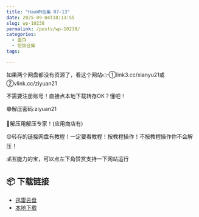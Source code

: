 ```yaml
---
title: "HaoWM合集 07-13"
date: 2025-09-04T18:13:55
slug: wp-10238
permalink: /posts/wp-10238/
categories:
  - 盖📺
  - 恰饭合集
tags:

---
```


如果两个网盘都没有资源了，看这个网站👉①link3.cc/xianyu21或②vlink.cc/ziyuan21

不需要注册账号！直接点本地下载转存OK？懂吧！

🟢解压密码:ziyuan21

🔵解压用解压专家！(应用商店有)

🟡转存的链接网盘有教程！一定要看教程！按教程操作！不按教程操作你不会解压！

💰🈶能力的宝，可以点左下角赞赏支持一下网站运行

## 📦 下载链接
- [迅雷云盘](https://blziyuan21.com/pay-download/10238?key=9836e93191&down_id=0)
- [本地下载](https://blziyuan21.com/pay-download/10238?key=9836e93191&down_id=1)

